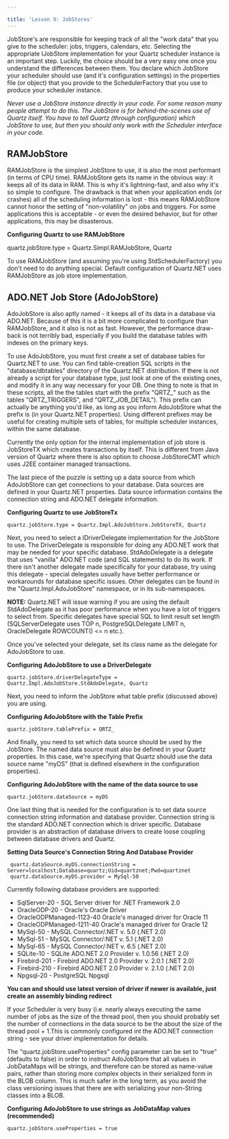 ```yaml
---

title: 'Lesson 9: JobStores'
---
```


JobStore's are responsible for keeping track of all the "work data" that you give to the scheduler:
jobs, triggers, calendars, etc. Selecting the appropriate IJobStore implementation for your Quartz scheduler instance is an important step.
Luckily, the choice should be a very easy one once you understand the differences between them.
You declare which JobStore your scheduler should use (and it's configuration settings) in the properties file (or object) that
you provide to the SchedulerFactory that you use to produce your scheduler instance.

*Never use a JobStore instance directly in your code. For some reason many people attempt to do this.
The JobStore is for behind-the-scenes use of Quartz itself. You have to tell Quartz (through configuration) which JobStore to use,
but then you should only work with the Scheduler interface in your code.*

## RAMJobStore

RAMJobStore is the simplest JobStore to use, it is also the most performant (in terms of CPU time).
RAMJobStore gets its name in the obvious way: it keeps all of its data in RAM. This is why it's lightning-fast,
and also why it's so simple to configure. The drawback is that when your application ends (or crashes) all of
the scheduling information is lost - this means RAMJobStore cannot honor the setting of "non-volatility" on jobs and triggers.
For some applications this is acceptable - or even the desired behavior, but for other applications, this may be disasterous.

**Configuring Quartz to use RAMJobStore**

 quartz.jobStore.type = Quartz.Simpl.RAMJobStore, Quartz

To use RAMJobStore (and assuming you're using StdSchedulerFactory) you don't need to do anything special. Default configuration
of Quartz.NET uses RAMJobStore as job store implementation.

## ADO.NET Job Store (AdoJobStore)

AdoJobStore is also aptly named - it keeps all of its data in a database via ADO.NET.
Because of this it is a bit more complicated to configure than RAMJobStore, and it also is not as fast.
However, the performance draw-back is not terribly bad, especially if you build the database tables with indexes on the primary keys.

To use AdoJobStore, you must first create a set of database tables for Quartz.NET to use.
You can find table-creation SQL scripts in the "database/dbtables" directory of the Quartz.NET distribution.
If there is not already a script for your database type, just look at one of the existing ones, and modify it in any way necessary for your DB.
One thing to note is that in these scripts, all the the tables start with the prefix "QRTZ_"
such as the tables "QRTZ_TRIGGERS", and "QRTZ_JOB_DETAIL"). This prefix can actually be anything you'd like, as long as you inform AdoJobStore
what the prefix is (in your Quartz.NET properties). Using different prefixes may be useful for creating multiple sets of tables,
for multiple scheduler instances, within the same database.

Currently the only option for the internal implementation of job store is JobStoreTX which creates transactions by itself.
This is different from Java version of Quartz where there is also option to choose JobStoreCMT which uses J2EE container
managed transactions.

The last piece of the puzzle is setting up a data source from which AdoJobStore can get connections to your database.
Data sources are defined in your Quartz.NET properties. Data source information contains the connection string
and ADO.NET delegate information.

**Configuring Quartz to use JobStoreTx**

    quartz.jobStore.type = Quartz.Impl.AdoJobStore.JobStoreTX, Quartz

Next, you need to select a IDriverDelegate implementation for the JobStore to use.
The DriverDelegate is responsible for doing any ADO.NET work that may be needed for your specific database.
StdAdoDelegate is a delegate that uses "vanilla" ADO.NET code (and SQL statements) to do its work.
If there isn't another delegate made specifically for your database, try using this delegate -
special delegates usually have better performance or workarounds for database specific issues.
Other delegates can be found in the "Quartz.Impl.AdoJobStore" namespace, or in its sub-namespaces.

**NOTE:** Quartz.NET will issue warning if you are using the default StdAdoDelegate as it has poor performance
when you have a lot of triggers to select from. Specific delegates have special SQL to limit result
set length (SQLServerDelegate uses TOP n, PostgreSQLDelegate LIMIT n, OracleDelegate ROWCOUNT() <= n etc.).

Once you've selected your delegate, set its class name as the delegate for AdoJobStore to use.

**Configuring AdoJobStore to use a DriverDelegate**

    quartz.jobStore.driverDelegateType = Quartz.Impl.AdoJobStore.StdAdoDelegate, Quartz

Next, you need to inform the JobStore what table prefix (discussed above) you are using.

**Configuring AdoJobStore with the Table Prefix**

    quartz.jobStore.tablePrefix = QRTZ_

And finally, you need to set which data source should be used by the JobStore. The named data source must also be defined in your Quartz properties.
In this case, we're specifying that Quartz should use the data source name "myDS" (that is defined elsewhere in the configuration properties).

**Configuring AdoJobStore with the name of the data source to use**

    quartz.jobStore.dataSource = myDS

One last thing that is needed for the configuration is to set data source connection string information and database provider. Connection
string is the standard ADO.NET connection which is driver specific. Database provider is an abstraction of database drivers to create
loose coupling between database drivers and Quartz.

**Setting Data Source's Connection String And Database Provider**

     quartz.dataSource.myDS.connectionString = Server=localhost;Database=quartz;Uid=quartznet;Pwd=quartznet
     quartz.dataSource.myDS.provider = MySql-50

Currently following database providers are supported:

* SqlServer-20 - SQL Server driver for .NET Framework 2.0
* OracleODP-20 - Oracle's Oracle Driver
* OracleODPManaged-1123-40 Oracle's managed driver for Oracle 11
* OracleODPManaged-1211-40 Oracle's managed driver for Oracle 12
* MySql-50 - MySQL Connector/.NET v. 5.0 (.NET 2.0)
* MySql-51 - MySQL Connector/:NET v. 5.1 (.NET 2.0)
* MySql-65 - MySQL Connector/:NET v. 6.5 (.NET 2.0)
* SQLite-10 - SQLite ADO.NET 2.0 Provider v. 1.0.56 (.NET 2.0)
* Firebird-201 - Firebird ADO.NET 2.0 Provider v. 2.0.1 (.NET 2.0)
* Firebird-210 - Firebird ADO.NET 2.0 Provider v. 2.1.0 (.NET 2.0)
* Npgsql-20 - PostgreSQL Npgsql

**You can and should use latest version of driver if newer is available, just create an assembly binding redirect**

If your Scheduler is very busy (i.e. nearly always executing the same number of jobs as the size of the thread pool, then you should
probably set the number of connections in the data source to be the about the size of the thread pool + 1.This is commonly configured
int the ADO.NET connection string - see your driver implementation for details.

The "quartz.jobStore.useProperties" config parameter can be set to "true" (defaults to false) in order to instruct AdoJobStore that all values in JobDataMaps will be strings,
and therefore can be stored as name-value pairs, rather than storing more complex objects in their serialized form in the BLOB column. This is much safer in the long term,
as you avoid the class versioning issues that there are with serializing your non-String classes into a BLOB.

**Configuring AdoJobStore to use strings as JobDataMap values (recommended)**

    quartz.jobStore.useProperties = true
